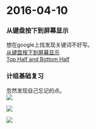 # 2016-04-10

### 从键盘按下到屏幕显示
想在google上找发现关键词不好写。  
[从键盘按下到屏幕显示](https://www.zhihu.com/question/24340504)  
[Top Half and Bottom Half](http://www.jollen.org/blog/2008/03/interrupt_handling_bottom_half.html)

### 计组基础复习
忽然发现自己忘记的点。  
![](https://github.com/Nightonke/Notes/blob/master/Pictures/2016-04-10_225743.png)

![](https://github.com/Nightonke/Notes/blob/master/Pictures/2016-04-10_225907.png)

![](https://github.com/Nightonke/Notes/blob/master/Pictures/2016-04-10_225916.png)

